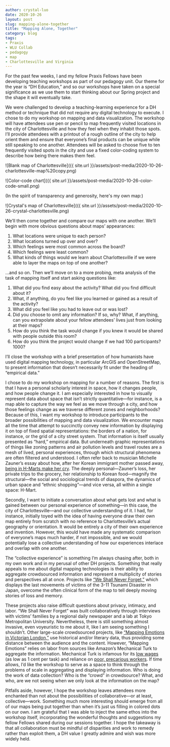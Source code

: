 ```yaml
---
author: crystal-luo
date: 2020-10-26
layout: post
slug: mapping-alone-together
title: "Mapping Alone, Together"
category: blog
tags:
- Praxis
- WLU Collab
- pedagogy
- map
- Charlottesville and Virginia
---
```

For the past few weeks, I and my fellow Praxis Fellows have been developing teaching workshops as part of our pedagogy unit. Our theme for the year is “DH Education,” and so our workshops have taken on a special significance as we use them to start thinking about our Spring project and the shape it will eventually take.

We were challenged to develop a teaching-learning experience for a DH method or technique that did not require any digital technology to execute. I chose to do my workshop on mapping and data visualization. The workshop will have attendees use pen or pencil to map frequently visited locations in the city of Charlottesville and how they feel when they inhabit those spots. I’ll provide attendees with a printout of a rough outline of the city to help orient them and ensure that everyone’s final products can be unique while still speaking to one another. Attendees will be asked to choose five to ten frequently visited spots in the city and use a fixed color-coding system to describe how being there makes them feel.


![Blank map of Charlottesville]({{ site.url }}/assets/post-media/2020-10-26-charlottesville-map%20copy.png)


![Color-code chart]({{ site.url }}/assets/post-media/2020-10-26-color-code-small.png)


(In the spirit of transparency and generosity, here's my own map:)


![Crystal's map of Charlottesville]({{ site.url }}/assets/post-media/2020-10-26-crystal-charlottesville.png)


We’ll then come together and compare our maps with one another. We’ll begin with more obvious questions about maps’ appearances:
1. What locations were unique to each person? 
2. What locations turned up over and over? 
3. Which feelings were most common across the board? 
4. Which feelings were least common?
5. What kinds of things would we learn about Charlottesville if we were able to layer the maps on top of one another? 

…and so on. Then we’ll move on to a more probing, meta analysis of the task of mapping itself and start asking questions like:
1. What did you find easy about the activity? What did you find difficult about it?
2. What, if anything, do you feel like you learned or gained as a result of the activity? 
3. What did you feel like you had to leave out or was lost? 
4. Did you choose to omit any information? If so, why?
What, if anything, can you extrapolate about your fellow attendees’ lives just from looking at their maps?
5. How do you think the task would change if you knew it would be shared with people outside this room?
6. How do you think the project would change if we had 100 participants? 1000?

I’ll close the workshop with a brief presentation of how humanists have used digital mapping technology, in particular ArcGIS and OpenStreetMap, to present information that doesn’t necessarily fit under the heading of “empirical data.”  

I chose to do my workshop on mapping for a number of reasons. The first is that I have a personal scholarly interest in space, how it changes people, and how people change it. I am especially interested in how to visually represent data about space that isn’t strictly quantitative—for instance, is a map able to capture the way we feel as we move through a city, and how those feelings change as we traverse different zones and neighborhoods? Because of this, I want my workshop to introduce participants to the broader possibilities of mapping and data visualization. We encounter maps all the time that attempt to succinctly convey new information by displaying it on top of fixed spatial representations: the borders of a nation, for instance, or the grid of a city street system. That information is itself usually presented as “hard,” empirical data. But underneath graphic representations of things like zoning patterns and air pollution levels and travel routes are a mesh of lived, personal experiences, through which structural phenomena are often filtered and understood. I often refer back to musician Michelle Zauner’s essay about how, after her Korean immigrant mother passed away, [being in H-Marts make her cry](https://www.newyorker.com/culture/culture-desk/crying-in-h-mart). The deeply personal—Zauner’s loss, her private trips to the grocery, her relationship to Korean food—magnify the structural—the social and sociological trends of diaspora, the dynamics of urban space and “ethnic shopping”—and vice versa, all within a single space: H-Mart.

Secondly, I want to initiate a conversation about what gets lost and what is gained between our personal experience of something—in this case, the city of Charlottesville—and our collective understanding of it. I had, for instance, initially toyed with the idea of having everyone draw their own map entirely from scratch with no reference to Charlottesville’s actual geography or orientation. It would be entirely a city of their own experience and invention. However, this would have made any systematic comparison of everyone’s maps much harder, if not impossible, and we would potentially lose a collective understanding of how our experiences interlace and overlap with one another. 

The “collective experience” is something I’m always chasing after, both in my own work and in my perusal of other DH projects. Something that really appeals to me about digital mapping technologies is their ability to aggregate crowdsourced information and represent a multiplicity of stories and perspectives all at once. Projects like [“We Shall Never Forget,”](http://iwate.mapping.jp/index_en.html) which displays the last movements of victims of the 3-11 Tsunami Disaster in Japan, overcome the often clinical form of the map to tell deeply moving stories of loss and memory. 

These projects also raise difficult questions about privacy, intimacy, and labor. “We Shall Never Forget” was built collaboratively through interviews with victims’ families by a regional daily newspaper and a lab at Tokyo Metropolitan University. Nevertheless, there is still something almost invasive, even voyeuristic to me about it, like I am seeing something I shouldn’t. Other large-scale crowdsourced projects, like [“Mapping Emotions in Victorian London,”](https://about.historypin.org/2015/04/14/mapping-emotions-in-victorian-london/) use historical and/or literary data, thus providing some distance between the audience and the content. However, “Mapping Emotions” relies on labor from sources like Amazon’s Mechanical Turk to aggregate the information. Mechanical Turk is infamous for its [low wages](https://arxiv.org/abs/1712.05796) (as low as 1 cent per task) and reliance on [poor, precarious workers](https://www.theatlantic.com/business/archive/2018/01/amazon-mechanical-turk/551192/). If time allows, I’d like the workshop to serve as a space to think through the problems of scale in aggregating and displaying information. Who is doing the work of data collection? Who is the “crowd” in crowdsource? What, and who, are we not seeing when we only look at the information on the map?

Pitfalls aside, however, I hope the workshop leaves attendees more enchanted than not about the possibilities of collaborative—or at least, collective—work. Something much more interesting should emerge from all of our maps being put together than when it’s just us filling in colored dots on our own. I am grateful that I was able to inject the same ethos into the workshop itself, incorporating the wonderful thoughts and suggestions my fellow Fellows shared during our sessions together. I hope the takeaway is that all collaboration must be mindful of disparities and work to remedy rather than exploit them, a DH value I greatly admire and wish was more widely held. 
